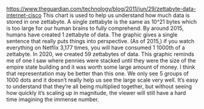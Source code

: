 https://www.theguardian.com/technology/blog/2011/jun/29/zettabyte-data-internet-cisco
This chart is used to help us understand how much data is stored in one zettabyte. A single zettabyte is the same as 10^21 bytes which is too large for our human brains to fully comprehend. By around 2015, humans have created 1 zettabyte of data. The graphic gives a single sentence that really puts things into perspective. (As of 2015,) if you watch everything on Netflix 3,177 times, you will have consumed 1 1000th of a zettabyte. In 2020, we created 59 zettabytes of data. This graphic reminds me of one I saw where pennies were stacked until they were the size of the empire state building and it was worth some large amount of money. I think that representation may be better than this one. We only see 5 groups of 1000 dots and it doesn’t really help us see the large scale very well. It’s easy to understand that they’re all being multiplied together, but without seeing how quickly it’s scaling up in magnitude, the viewer will still have a hard time imagining the immense number.
